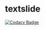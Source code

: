 # textslide
[![Codacy Badge](https://api.codacy.com/project/badge/Grade/a9a22c2f0e804d61a7a3188385c053a9)](https://app.codacy.com/app/adelra/textslide?utm_source=github.com&utm_medium=referral&utm_content=adelra/textslide&utm_campaign=Badge_Grade_Dashboard)